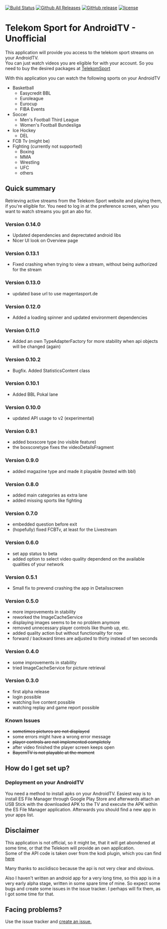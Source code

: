 [![Build Status](https://travis-ci.org/Berdsen/telekom-sport-android-tv-unofficial.svg?branch=master&style=flat-square)](https://travis-ci.org/Berdsen/telekom-sport-android-tv-unofficial)
[![Github All Releases](https://img.shields.io/github/downloads/Berdsen/telekom-sport-android-tv-unofficial/total.svg?style=flat-square)]()
[![GitHub release](https://img.shields.io/github/release/Berdsen/telekom-sport-android-tv-unofficial.svg?style=flat-square)](https://github.com/Berdsen/telekom-sport-android-tv-unofficial/releases/latest)
[![license](https://img.shields.io/github/license/Berdsen/telekom-sport-android-tv-unofficial.svg?style=flat-square)]()

# Telekom Sport for AndroidTV - Unofficial #

This application will provide you access to the telekom sport streams on your AndroidTV.  
You can just watch videos you are eligible for with your account. So you need to buy the desired packages at [TelekomSport](https://www.telekomsport.de/buchen)

With this application you can watch the following sports on your AndroidTV
* Basketball
  * Easycredit BBL
  * Euroleague
  * Eurocup
  * FIBA Events
* Soccer
  * Men's Football Third League
  * Women's Football Bundesliga
* Ice Hockey
  * DEL
* FCB Tv (might be)
* Fighting (currently not supported)
  * Boxing
  * MMA
  * Wrestling
  * UFC
  * others

## Quick summary ##

Retrieving active streams from the Telekom Sport website and playing them, if you're eligible for.
You need to log in at the preference screen, when you want to watch streams you got an abo for.

### Version 0.14.0 ###

* Updated dependencies and deprectated android libs
* Nicer UI look on Overview page

### Version 0.13.1 ###

* Fixed crashing when trying to view a stream, without being authorized for the stream

### Version 0.13.0 ###

* updated base url to use magentasport.de

### Version 0.12.0 ###

* Added a loading spinner and updated environment dependencies

### Version 0.11.0 ###

* Added an own TypeAdapterFactory for more stability when api objects will be changed (again)

### Version 0.10.2 ###

* Bugfix. Added StatisticsContent class

### Version 0.10.1 ###

* Added BBL Pokal lane

### Version 0.10.0 ###

* updated API usage to v2 (experimental)

### Version 0.9.1 ###

* added boxscore type (no visible feature)
* the boxscoretype fixes the videoDetailsFragment

### Version 0.9.0 ###

* added magazine type and made it playable (tested with bbl)

### Version 0.8.0 ###

* added main categories as extra lane
* added missing sports like fighting

### Version 0.7.0 ###

* embedded question before exit
* (hopefully) fixed FCBTv, at least for the Livestream 

### Version 0.6.0 ###

* set app status to beta
* added option to select video quality dependend on the available qualities of your network

### Version 0.5.1 ###

* Small fix to prevend crashing the app in Detailsscreen

### Version 0.5.0 ###

* more improvements in stability
* reworked the ImageCacheService
* displaying images seems to be no problem anymore
* removed unnecessary player controls like thumb up, etc.
* added quality action but without functionality for now
* forward / backward times are adjusted to thirty instead of ten seconds

### Version 0.4.0 ###

* some improvements in stability
* tried ImageCacheService for picture retrieval

### Version 0.3.0 ###

* first alpha release  
* login possible  
* watching live content possible  
* watching replay and game report possible

### Known Issues ###
* ~~sometimes pictures are not displayed~~
* some errors might have a wrong error message
* ~~player controls are not implemented completely~~
* after video finished the player screen keeps open
* ~~BayernTV is not playable at the moment~~

## How do I get set up? ##

### Deployment on your AndroidTV ###

You need a method to install apks on your AndroidTV.
Easiest way is to install ES File Manager through Google Play Store and afterwards attach an USB Stick with the downloaded APK
to the TV and execute the APK within the ES File Manager application.
Afterwards you should find a new app in your apps list.

## Disclaimer ##

This application is not official, so it might be, that it will get abondened at some time, or that the Telekom will provide an own application.  
Some of the API code is taken over from the kodi plugin, which you can find [here](https://github.com/asciidisco/plugin.video.telekom-sport)

Many thanks to asciidisco because the api is not very clear and obvious.

Also I haven't written an android app for a very long time, so this app is in a very early alpha stage, written in some spare time of mine.
So expect some bugs and create some issues in the issue tracker. I perhaps will fix them, as I got some time for that.

## Facing problems? ##

Use the issue tracker and [create an issue.](https://github.com/Berdsen/telekom-sport-android-tv-unofficial/issues/new)
